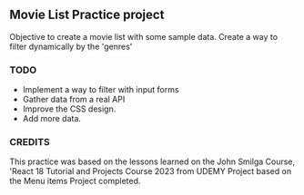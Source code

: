 ## Movie List Practice project

Objective to create a movie list with some sample data.
Create a way to filter dynamically by the 'genres'

### TODO

- Implement a way to filter with input forms
- Gather data from a real API
- Improve the CSS design.
- Add more data.

### CREDITS

This practice was based on the lessons learned on the John Smilga Course, 'React 18 Tutorial and Projects Course 2023 from UDEMY
Project based on the Menu items Project completed.
